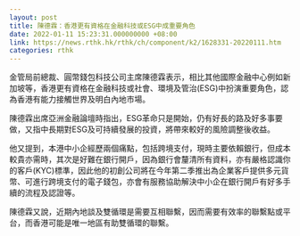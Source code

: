 ```yaml
---
layout: post
title: 陳德霖：香港更有資格在金融科技或ESG中成重要角色
date: 2022-01-11 15:23:31.000000000 +08:00
link: https://news.rthk.hk/rthk/ch/component/k2/1628331-20220111.htm
categories: rthk
---
```


金管局前總裁、圓幣錢包科技公司主席陳德霖表示，相比其他國際金融中心例如新加坡等，香港更有資格在金融科技或社會、環境及管治(ESG)中扮演重要角色，認為香港有能力接觸世界及明白內地市場。

陳德霖出席亞洲金融論壇時指出，ESG革命只是開始，仍有好長的路及好多事要做，又指中長期對ESG及可持續發展的投資，將帶來較好的風險調整後收益。

他又提到，本港中小企經歷兩個痛點，包括跨境支付，現時主要依賴銀行，但成本較貴亦需時，其次是好難在銀行開戶，因為銀行會釐清所有資料，亦有嚴格認識你的客戶(KYC)標準，因此他的初創公司將在今年第二季推出為企業客戶提供多元貨幣、可進行跨境支付的電子錢包，亦會有服務協助解決中小企在銀行開戶有好多手續的流程及認證等。

陳德霖又說，近期內地談及雙循環是需要互相聯繫，因而需要有效率的聯繫點或平台，而香港可能是唯一地區有助雙循環的聯繫。
